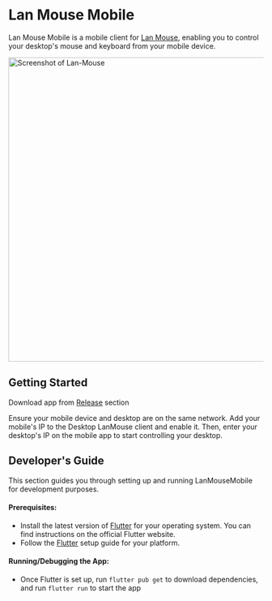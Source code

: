 # Lan Mouse Mobile

Lan Mouse Mobile is a mobile client for [Lan Mouse](https://github.com/feschber/lan-mouse), enabling you to control your desktop's mouse and keyboard from your mobile device.

<picture>
    <source media="(prefers-color-scheme: dark)" srcset="/screenshots/dark.png?raw=true" height=600>
    <source media="(prefers-color-scheme: light)" srcset="/screenshots/light.png?raw=true" height=600>
    <img alt="Screenshot of Lan-Mouse" srcset="/screenshots/dark.png" height=600>
</picture>

## Getting Started

Download app from [Release](https://github.com/rohitsangwan01/lan-mouse-mobile/releases) section

Ensure your mobile device and desktop are on the same network. Add your mobile's IP to the Desktop LanMouse client and enable it. Then, enter your desktop's IP on the mobile app to start controlling your desktop.

## Developer's Guide

This section guides you through setting up and running LanMouseMobile for development purposes.

#### Prerequisites:

- Install the latest version of [Flutter](https://flutter-ko.dev/get-started/install) for your operating system. You can find instructions on the official Flutter website.
- Follow the [Flutter](https://flutter-ko.dev/get-started/install) setup guide for your platform.

#### Running/Debugging the App:

- Once Flutter is set up, run `flutter pub get` to download dependencies, and run `flutter run` to start the app
